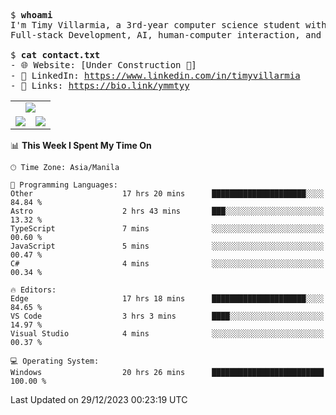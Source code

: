 <pre>
$ <strong>whoami</strong>
I'm Timy Villarmia, a 3rd-year computer science student with a wide range of interests 
Full-stack Development, AI, human-computer interaction, and everything in between.
  
$ <strong>cat contact.txt</strong>
- 🌐 Website: [Under Construction 🚧]
- 💼 LinkedIn: <a href="https://www.linkedin.com/in/timyvillarmia">https://www.linkedin.com/in/timyvillarmia</a>  
- 🔗 Links: <a href="https://bio.link/ymmtyy">https://bio.link/ymmtyy</a>  
</pre>

<table align="center" width="100%"> 
  <tr> 
    <td align="center" colspan="2"> 
     <img src="https://github-profile-summary-cards.vercel.app/api/cards/profile-details?username=TimyVillarmia&theme=dark"/>
    </td> 
  </tr> 
   <tr> 
    <td align="center"> 
       <img src="https://github-readme-stats.vercel.app/api?username=TimyVillarmia&show_icons=true&theme=dark" />
    </td> 
    <td align="center">
      <img src="https://github-readme-stats.vercel.app/api/top-langs/?username=TimyVillarmia&layout=compact&count_private=true&theme=dark"/>
    </td> 
   </tr> 
</table>

<!--START_SECTION:waka-->
📊 **This Week I Spent My Time On** 

```text
🕑︎ Time Zone: Asia/Manila

💬 Programming Languages: 
Other                    17 hrs 20 mins      █████████████████████░░░░   84.84 % 
Astro                    2 hrs 43 mins       ███░░░░░░░░░░░░░░░░░░░░░░   13.32 % 
TypeScript               7 mins              ░░░░░░░░░░░░░░░░░░░░░░░░░   00.60 % 
JavaScript               5 mins              ░░░░░░░░░░░░░░░░░░░░░░░░░   00.47 % 
C#                       4 mins              ░░░░░░░░░░░░░░░░░░░░░░░░░   00.34 % 

🔥 Editors: 
Edge                     17 hrs 18 mins      █████████████████████░░░░   84.65 % 
VS Code                  3 hrs 3 mins        ████░░░░░░░░░░░░░░░░░░░░░   14.97 % 
Visual Studio            4 mins              ░░░░░░░░░░░░░░░░░░░░░░░░░   00.37 % 

💻 Operating System: 
Windows                  20 hrs 26 mins      █████████████████████████   100.00 % 
```


 Last Updated on 29/12/2023 00:23:19 UTC
<!--END_SECTION:waka--> 




                                                                                                           
                                                               
                                                                                                     


